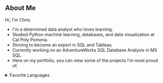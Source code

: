## About Me
Hi, I'm Chris.

- I'm a determined data analyst who loves learning.
- Studied Python machine learning, databases, and data visualization at Cal Poly Pomona.
- Striving to become an expert in SQL and Tableau.
- Currently working on an AdventureWorks SQL Database Analysis in MS SQL.
- Here on my portfolio, you can view some of the projects I'm most proud of.

<details>
<summary>Favorite Languages</summary>

| Rank | Languages |
|-----:|-----------|
|     1| SQL       |
|     2| Tableau   |
|     3| Python    |

